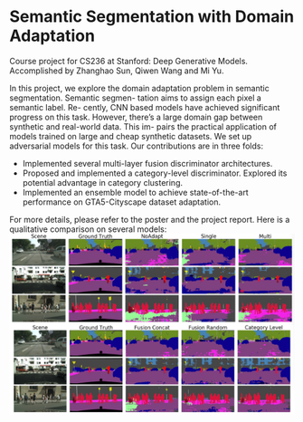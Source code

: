# Semantic Segmentation with Domain Adaptation
Course project for CS236 at Stanford: Deep Generative Models. Accomplished by Zhanghao Sun, Qiwen Wang and Mi Yu.

In this project, we explore the domain adaptation problem in semantic segmentation. Semantic segmen- tation aims to assign each pixel a semantic label. Re- cently, CNN based models have achieved significant progress on this task. However, there’s a large domain gap between synthetic and real-world data. This im- pairs the practical application of models trained on large and cheap synthetic datasets.
We set up adversarial models for this task. Our contributions are in three folds:
+ Implemented several multi-layer fusion discriminator architectures.
+ Proposed and implemented a category-level discriminator. Explored its potential advantage in category clustering.
+ Implemented an ensemble model to achieve state-of-the-art performance on GTA5-Cityscape dataset adaptation.

For more details, please refer to the poster and the project report. Here is a qualitative comparison on several models:
![image](/result.png)
